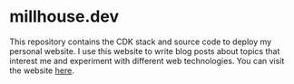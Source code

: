 # millhouse.dev

This repository contains the CDK stack and source code to deploy my personal website. I use this website to write blog posts about topics that interest me and experiment with different web technologies. You can visit the website [here](https://millhouse.dev).
